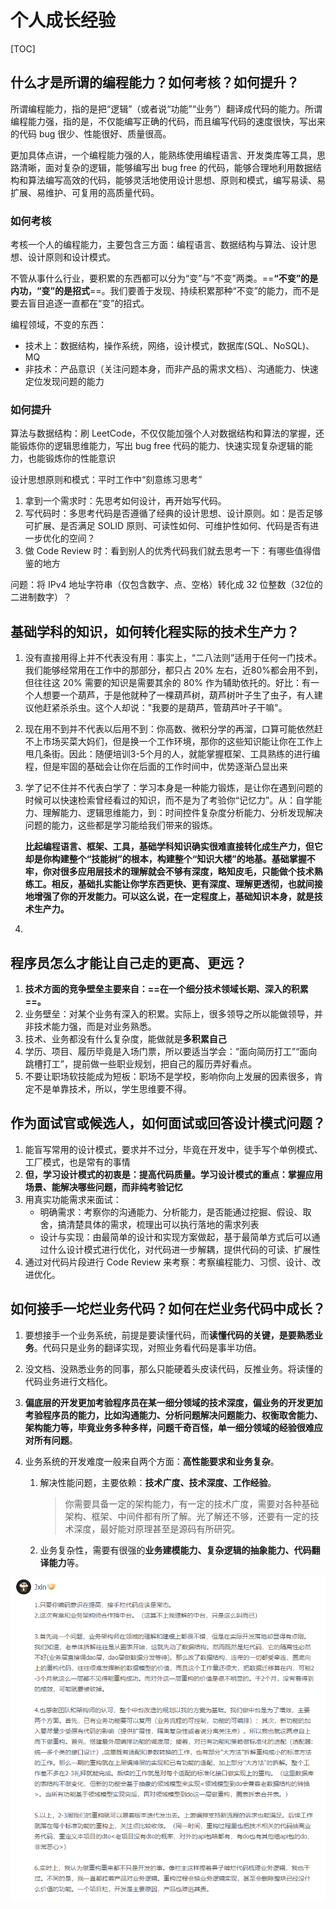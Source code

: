 # 个人成长经验

[TOC]

## 什么才是所谓的编程能力？如何考核？如何提升？

所谓编程能力，指的是把“逻辑”（或者说“功能”“业务”）翻译成代码的能力。所谓编程能力强，指的是，不仅能编写正确的代码，而且编写代码的速度很快，写出来的代码 bug 很少、性能很好、质量很高。

更加具体点讲，一个编程能力强的人，能熟练使用编程语言、开发类库等工具，思路清晰，面对复杂的逻辑，能够编写出 bug free 的代码，能够合理地利用数据结构和算法编写高效的代码，能够灵活地使用设计思想、原则和模式，编写易读、易扩展、易维护、可复用的高质量代码。

### 如何考核

考核一个人的编程能力，主要包含三方面：编程语言、数据结构与算法、设计思想、设计原则和设计模式。

不管从事什么行业，要积累的东西都可以分为“变”与“不变”两类。==**“不变”的是内功，“变”的是招式**==。我们要善于发现、持续积累那种“不变”的能力，而不是要去盲目追逐一直都在“变”的招式。

编程领域，不变的东西：

- 技术上：数据结构，操作系统，网络，设计模式，数据库(SQL、NoSQL)、MQ
- 非技术：产品意识（关注问题本身，而非产品的需求文档）、沟通能力、快速定位发现问题的能力

### 如何提升

算法与数据结构：刷 LeetCode，不仅仅能加强个人对数据结构和算法的掌握，还能锻炼你的逻辑思维能力，写出 bug free 代码的能力、快速实现复杂逻辑的能力，也能锻炼你的性能意识

设计思想原则和模式：平时工作中“刻意练习思考”

1. 拿到一个需求时：先思考如何设计，再开始写代码。
2. 写代码时：多思考代码是否遵循了经典的设计思想、设计原则。如：是否足够可扩展、是否满足 SOLID 原则、可读性如何、可维护性如何、代码是否有进一步优化的空间？
3. 做 Code Review 时：看到别人的优秀代码我们就去思考一下：有哪些值得借鉴的地方

问题：将 IPv4 地址字符串（仅包含数字、点、空格）转化成 32 位整数（32位的二进制数字）？

## 基础学科的知识，如何转化程实际的技术生产力？

1. 没有直接用得上并不代表没有用：事实上，“二八法则”适用于任何一门技术。我们能够经常用在工作中的那部分，都只占 20% 左右，近80%都会用不到，但往往这 20% 需要的知识是需要其余的 80% 作为辅助依托的。好比：有一个人想要一个葫芦，于是他就种了一棵葫芦树，葫芦树叶子生了虫子，有人建议他赶紧杀杀虫。这个人却说："我要的是葫芦，管葫芦叶子干嘛"。

2. 现在用不到并不代表以后用不到：你高数、微积分学的再溜，口算可能依然赶不上市场买菜大妈们，但是换一个工作环境，那你的这些知识能让你在工作上甩几条街。因此：随便培训3-5个月的人，就能掌握框架、工具熟练的进行编程，但是牢固的基础会让你在后面的工作时间中，优势逐渐凸显出来

3. 学了记不住并不代表白学了：学习本身是一种能力锻炼，是让你在遇到问题的时候可以快速检索曾经看过的知识，而不是为了考验你“记忆力”。从：自学能力、理解能力、逻辑思维能力，到：时间控件复杂度分析能力、分析发现解决问题的能力，这些都是学习能给我们带来的锻炼。

   **比起编程语言、框架、工具，基础学科知识确实很难直接转化成生产力，但它却是你构建整个“技能树”的根本，构建整个“知识大楼”的地基。基础掌握不牢，你对很多应用层技术的理解就会不够有深度，略知皮毛，只能做个技术熟练工。相反，基础扎实能让你学东西更快、更有深度、理解更透彻，也就间接地增强了你的开发能力。可以这么说，在一定程度上，基础知识本身，就是技术生产力。**

4. 

## 程序员怎么才能让自己走的更高、更远？

1. **技术方面的竞争壁垒主要来自：==在一个细分技术领域长期、深入的积累==。**
2. 业务壁垒：对某个业务有深入的积累。实际上，很多领导之所以能做领导，并非技术能力强，而是对业务熟悉。
3. 技术、业务都没有什么复杂度，能做就是**多积累自己**
4. 学历、项目、履历毕竟是入场门票，所以要适当学会：“面向简历打工”“面向跳槽打工”，提前做一些职业规划，把自己的履历弄好看点。
5. 不要让职场软技能成为短板：职场不是学校，影响你向上发展的因素很多，肯定不是单靠技术，所以，学生思维要不得。

## 作为面试官或候选人，如何面试或回答设计模式问题？

1. 能盲写常用的设计模式，要求并不过分，毕竟在开发中，徒手写个单例模式、工厂模式，也是常有的事情
2. **但，学习设计模式的初衷是：提高代码质量。学习设计模式的重点：掌握应用场景、能解决哪些问题，而非纯考验记忆**
3. 用真实功能需求来面试：
   - 明确需求：考察你的沟通能力、分析能力，是否能通过挖掘、假设、取舍，搞清楚具体的需求，梳理出可以执行落地的需求列表
   - 设计与实现：由最简单的设计和实现方案做起，基于最简单方式后可以通过什么设计模式进行优化，对代码进一步解耦，提供代码的可读、扩展性
4. 通过对代码片段进行 Code Review 来考察：考察编程能力、习惯、设计、改进优化。

## 如何接手一坨烂业务代码？如何在烂业务代码中成长？

1. 要想接手一个业务系统，前提是要读懂代码，而**读懂代码的关键，是要熟悉业务**。代码只是业务的翻译实现，对照业务看代码是事半功倍。

2. 没文档、没熟悉业务的同事，那么只能硬着头皮读代码，反推业务。将读懂的代码业务进行文档化。

3. **偏底层的开发更加考验程序员在某一细分领域的技术深度，偏业务的开发更加考验程序员的能力，比如沟通能力、分析问题解决问题能力、权衡取舍能力、架构能力等，毕竟业务多种多样，问题千奇百怪，单一细分领域的经验很难应对所有问题**。

4. 业务系统的开发难度一般来自两个方面：**高性能要求和业务复杂**。

   1. 解决性能问题，主要依赖：**技术广度、技术深度、工作经验**。

      > 你需要具备一定的架构能力，有一定的技术广度，需要对各种基础架构、框架、中间件都有所了解。光了解还不够，还要有一定的技术深度，最好能对原理甚至是源码有所研究。

   2. 业务复杂性，需要有很强的**业务建模能力、复杂逻辑的抽象能力、代码翻译能力**等。

![精彩评论](/images/pig/how-to-refactor-review.png)

